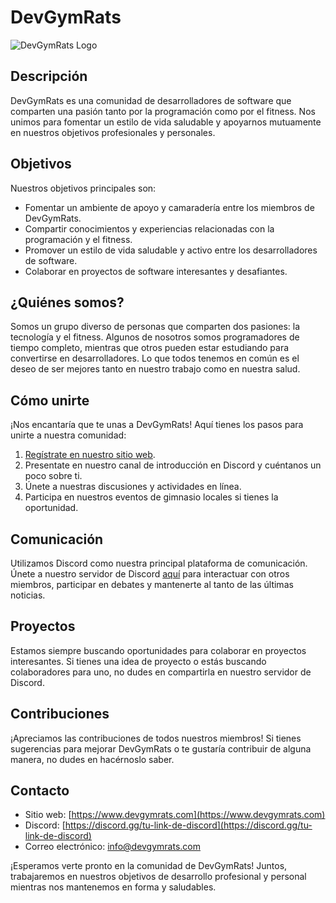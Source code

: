 # DevGymRats

![DevGymRats Logo](https://tu-url-del-logo.com/logo.png)

## Descripción

DevGymRats es una comunidad de desarrolladores de software que comparten una pasión tanto por la programación como por el fitness. Nos unimos para fomentar un estilo de vida saludable y apoyarnos mutuamente en nuestros objetivos profesionales y personales.

## Objetivos

Nuestros objetivos principales son:

- Fomentar un ambiente de apoyo y camaradería entre los miembros de DevGymRats.
- Compartir conocimientos y experiencias relacionadas con la programación y el fitness.
- Promover un estilo de vida saludable y activo entre los desarrolladores de software.
- Colaborar en proyectos de software interesantes y desafiantes.

## ¿Quiénes somos?

Somos un grupo diverso de personas que comparten dos pasiones: la tecnología y el fitness. Algunos de nosotros somos programadores de tiempo completo, mientras que otros pueden estar estudiando para convertirse en desarrolladores. Lo que todos tenemos en común es el deseo de ser mejores tanto en nuestro trabajo como en nuestra salud.

## Cómo unirte

¡Nos encantaría que te unas a DevGymRats! Aquí tienes los pasos para unirte a nuestra comunidad:

1. [Regístrate en nuestro sitio web](https://www.devgymrats.com/register).
2. Presentate en nuestro canal de introducción en Discord y cuéntanos un poco sobre ti.
3. Únete a nuestras discusiones y actividades en línea.
4. Participa en nuestros eventos de gimnasio locales si tienes la oportunidad.

## Comunicación

Utilizamos Discord como nuestra principal plataforma de comunicación. Únete a nuestro servidor de Discord [aquí](https://discord.gg/tu-link-de-discord) para interactuar con otros miembros, participar en debates y mantenerte al tanto de las últimas noticias.

## Proyectos

Estamos siempre buscando oportunidades para colaborar en proyectos interesantes. Si tienes una idea de proyecto o estás buscando colaboradores para uno, no dudes en compartirla en nuestro servidor de Discord.

## Contribuciones

¡Apreciamos las contribuciones de todos nuestros miembros! Si tienes sugerencias para mejorar DevGymRats o te gustaría contribuir de alguna manera, no dudes en hacérnoslo saber.

## Contacto

- Sitio web: [https://www.devgymrats.com](https://www.devgymrats.com)
- Discord: [https://discord.gg/tu-link-de-discord](https://discord.gg/tu-link-de-discord)
- Correo electrónico: info@devgymrats.com

¡Esperamos verte pronto en la comunidad de DevGymRats! Juntos, trabajaremos en nuestros objetivos de desarrollo profesional y personal mientras nos mantenemos en forma y saludables.
